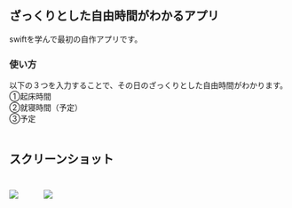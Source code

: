 ## ざっくりとした自由時間がわかるアプリ
swiftを学んで最初の自作アプリです。

### 使い方
以下の３つを入力することで、その日のざっくりとした自由時間がわかります。  
①起床時間  
②就寝時間（予定）  
③予定  
<br>

## スクリーンショット<br><br>
<img src="https://user-images.githubusercontent.com/57177320/92861359-5b921b00-f434-11ea-8207-a27fd29f142a.png">　　　
<img src="https://user-images.githubusercontent.com/57177320/92861377-5f25a200-f434-11ea-9928-d9cde6e07f41.png">
